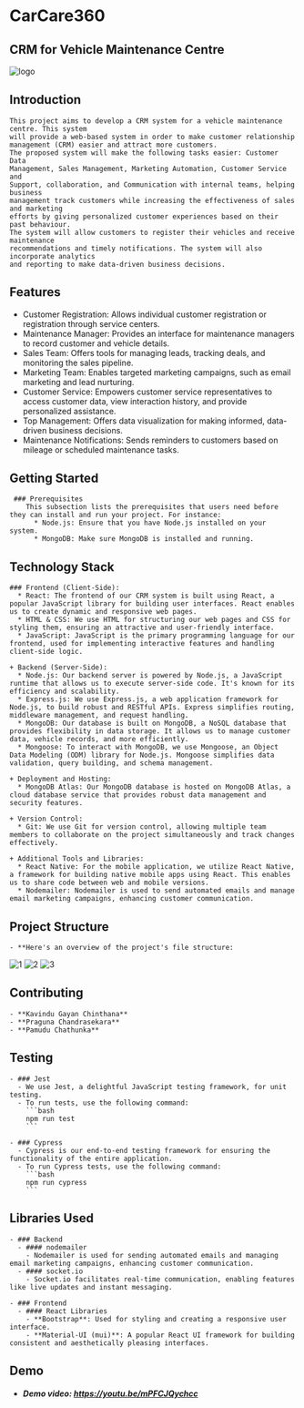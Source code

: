 # CarCare360
## CRM for Vehicle Maintenance Centre

![logo](https://github.com/kgchinthana/CarCare360CRMSyestem/assets/119396480/9fb554f1-e7f6-4553-8e02-4561e53b60d2)

## Introduction 
    This project aims to develop a CRM system for a vehicle maintenance centre. This system
    will provide a web-based system in order to make customer relationship
    management (CRM) easier and attract more customers.
    The proposed system will make the following tasks easier: Customer Data
    Management, Sales Management, Marketing Automation, Customer Service and
    Support, collaboration, and Communication with internal teams, helping business
    management track customers while increasing the effectiveness of sales and marketing
    efforts by giving personalized customer experiences based on their past behaviour.
    The system will allow customers to register their vehicles and receive maintenance
    recommendations and timely notifications. The system will also incorporate analytics
    and reporting to make data-driven business decisions.

## Features
   * Customer Registration: Allows individual customer registration or registration through service centers.
  * Maintenance Manager: Provides an interface for maintenance managers to record customer and vehicle details.
  * Sales Team: Offers tools for managing leads, tracking deals, and monitoring the sales pipeline.
  * Marketing Team: Enables targeted marketing campaigns, such as email marketing and lead nurturing.
  * Customer Service: Empowers customer service representatives to access customer data, view interaction history, and provide personalized assistance.
  * Top Management: Offers data visualization for making informed, data-driven business decisions.
  * Maintenance Notifications: Sends reminders to customers based on mileage or scheduled maintenance tasks.

## Getting Started
     ### Prerequisites
        This subsection lists the prerequisites that users need before they can install and run your project. For instance:
          * Node.js: Ensure that you have Node.js installed on your system.
          * MongoDB: Make sure MongoDB is installed and running.

## Technology Stack
    ### Frontend (Client-Side):
      * React: The frontend of our CRM system is built using React, a popular JavaScript library for building user interfaces. React enables us to create dynamic and responsive web pages.
      * HTML & CSS: We use HTML for structuring our web pages and CSS for styling them, ensuring an attractive and user-friendly interface.
      * JavaScript: JavaScript is the primary programming language for our frontend, used for implementing interactive features and handling client-side logic.
        
    + Backend (Server-Side):
      * Node.js: Our backend server is powered by Node.js, a JavaScript runtime that allows us to execute server-side code. It's known for its efficiency and scalability.
      * Express.js: We use Express.js, a web application framework for Node.js, to build robust and RESTful APIs. Express simplifies routing, middleware management, and request handling.
      * MongoDB: Our database is built on MongoDB, a NoSQL database that provides flexibility in data storage. It allows us to manage customer data, vehicle records, and more efficiently.
      * Mongoose: To interact with MongoDB, we use Mongoose, an Object Data Modeling (ODM) library for Node.js. Mongoose simplifies data validation, query building, and schema management.
        
    + Deployment and Hosting:
      * MongoDB Atlas: Our MongoDB database is hosted on MongoDB Atlas, a cloud database service that provides robust data management and security features.
    
    + Version Control:
      * Git: We use Git for version control, allowing multiple team members to collaborate on the project simultaneously and track changes effectively.

    + Additional Tools and Libraries:
      * React Native: For the mobile application, we utilize React Native, a framework for building native mobile apps using React. This enables us to share code between web and mobile versions.
      * Nodemailer: Nodemailer is used to send automated emails and manage email marketing campaigns, enhancing customer communication.

## Project Structure
    - **Here's an overview of the project's file structure:
![1]( https://github.com/kgchinthana/CarCare360CRMSyestem/assets/119396480/98ba61f5-7563-47d2-92a1-4e48607f937b )
![2](https://github.com/kgchinthana/CarCare360CRMSyestem/assets/119396480/157b89f2-4441-465f-b767-9da82b1395a1)
![3](https://github.com/kgchinthana/CarCare360CRMSyestem/assets/119396480/1c4099a7-7f09-4322-b6f2-994c5979ea9c)

        
## Contributing
    - **Kavindu Gayan Chinthana**
    - **Praguna Chandrasekara**
    - **Pamudu Chathunka**

## Testing
    - ### Jest
      - We use Jest, a delightful JavaScript testing framework, for unit testing.
      - To run tests, use the following command:
        ```bash
        npm run test
        ```

    - ### Cypress
      - Cypress is our end-to-end testing framework for ensuring the functionality of the entire application.
      - To run Cypress tests, use the following command:
        ```bash
        npm run cypress
        ```

## Libraries Used
    - ### Backend
      - #### nodemailer
        - Nodemailer is used for sending automated emails and managing email marketing campaigns, enhancing customer communication.
      - #### socket.io
        - Socket.io facilitates real-time communication, enabling features like live updates and instant messaging.

    - ### Frontend
      - #### React Libraries
        - **Bootstrap**: Used for styling and creating a responsive user interface.
        - **Material-UI (mui)**: A popular React UI framework for building consistent and aesthetically pleasing interfaces.

## Demo
  - ##### Demo video: https://youtu.be/mPFCJQychcc
